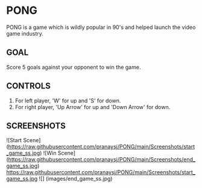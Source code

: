 # PONG
  PONG is a game which is wildly popular in 90's and helped launch the video game industry.

## GOAL
  Score 5 goals against your opponent to win the game.

## CONTROLS
1. For left player, 'W' for up and 'S' for down.
2. For right player, 'Up Arrow' for up and 'Down Arrow' for down.

## SCREENSHOTS
![Start Scene] (https://raw.githubusercontent.com/pranaysj/PONG/main/Screenshots/start_game_ss.jpg)
![Win Scene] (https://raw.githubusercontent.com/pranaysj/PONG/main/Screenshots/end_game_ss.jpg)
https://raw.githubusercontent.com/pranaysj/PONG/main/Screenshots/start_game_ss.jpg
![] (images/end_game_ss.jpg)
